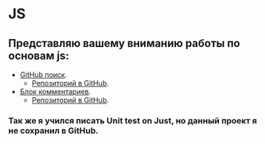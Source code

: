 # JS

## Представляю вашему вниманию работы по основам js:

* [GitHub поиск]( https://slavaroskoshnyy.github.io/Search-GitHub/).	
  * [Репозиторий в GitHub](https://github.com/slavaroskoshnyy/Search-GitHub).
* [Блок комментариев](https://slavaroskoshnyy.github.io/block-commit/).
  * [Репозиторий в GitHub](https://github.com/slavaroskoshnyy/block-commit).


### Так же я учился писать Unit test on Just, но данный проект я не сохранил в GitHub. 